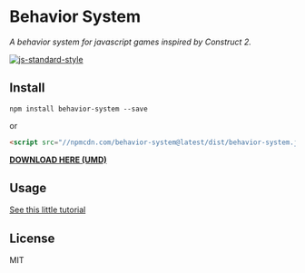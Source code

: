 # Behavior System

*A behavior system for javascript games inspired by Construct 2.*

[![js-standard-style](https://cdn.rawgit.com/feross/standard/master/badge.svg)](https://github.com/feross/standard)

## Install

`npm install behavior-system --save`

or

```html
<script src="//npmcdn.com/behavior-system@latest/dist/behavior-system.js"></script>
```
**[DOWNLOAD HERE (UMD)](https://npmcdn.com/behavior-system@latest/dist/behavior-system.js)**

## Usage

[See this little tutorial](https://github.com/luizbills/behavior-system/wiki/Getting-Started)

## License
MIT

